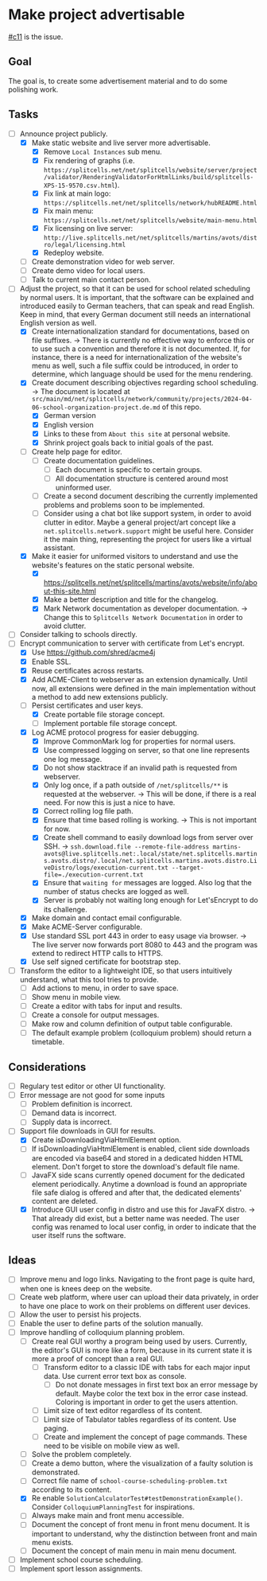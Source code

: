 # Make project advertisable
[\#c11](https://codeberg.org/splitcells-net/net.splitcells.network.community/issues/11) is the issue.
## Goal
The goal is, to create some advertisement material and to do some polishing work.
## Tasks
* [ ] Announce project publicly.
    * [x] Make static website and live server more advertisable.
        * [x] Remove `Local Instances` sub menu.
        * [x] Fix rendering of graphs (i.e. `https://splitcells.net/net/splitcells/website/server/project/validator/RenderingValidatorForHtmlLinks/build/splitcells-XPS-15-9570.csv.html`).
        * [x] Fix link at main logo: `https://splitcells.net/net/splitcells/network/hubREADME.html`
        * [x] Fix main menu: `https://splitcells.net/net/splitcells/website/main-menu.html`
        * [x] Fix licensing on live server: `http://live.splitcells.net/net/splitcells/martins/avots/distro/legal/licensing.html`
        * [x] Redeploy website.
    * [ ] Create demonstration video for web server.
    * [ ] Create demo video for local users.
    * [ ] Talk to current main contact person.
* [ ] Adjust the project, so that it can be used for school related scheduling by normal users.
    It is important, that the software can be explained and introduced easily to German teachers,
    that can speak and read English.
    Keep in mind, that every German document still needs an international English version as well.
    * [x] Create internationalization standard for documentations, based on file suffixes.
      -> There is currently no effective way to enforce this or to use such a convention and therefore it is not documented.
      If, for instance, there is a need for internationalization of the website's menu as well,
      such a file suffix could be introduced, in order to determine, which language should be used for the menu rendering.
    * [x] Create document describing objectives regarding school scheduling. -> The document is located at `src/main/md/net/splitcells/network/community/projects/2024-04-06-school-organization-project.de.md` of this repo.
        * [x] German version
        * [x] English version
        * [x] Links to these from `About this site` at personal website.
        * [x] Shrink project goals back to initial goals of the past.
    * [ ] Create help page for editor.
        * [ ] Create documentation guidelines.
            * [ ] Each document is specific to certain groups.
            * [ ] All documentation structure is centered around most uninformed user.
        * [ ] Create a second document describing the currently implemented problems and problems soon to be implemented.
        * [ ] Consider using a chat bot like support system, in order to avoid clutter in editor.
          Maybe a general project/art concept like a `net.splitcells.network.support` might be useful here.
          Consider it the main thing, representing the project for users like a virtual assistant.
    * [x] Make it easier for uniformed visitors to understand and use the website's features on the static personal website.
        * [x] https://splitcells.net/net/splitcells/martins/avots/website/info/about-this-site.html
        * [x] Make a better description and title for the changelog.
        * [x] Mark Network documentation as developer documentation.
          -> Change this to `Splitcells Network Documentation` in order to avoid clutter.
* [ ] Consider talking to schools directly.
* [ ] Encrypt communication to server with certificate from Let's encrypt.
    * [x] Use https://github.com/shred/acme4j
    * [x] Enable SSL.
    * [x] Reuse certificates across restarts.
    * [x] Add ACME-Client to webserver as an extension dynamically.
      Until now, all extensions were defined in the main implementation without a method to add new extensions publicly.
    * [ ] Persist certificates and user keys.
        * [x] Create portable file storage concept.
        * [ ] Implement portable file storage concept.
    * [x] Log ACME protocol progress for easier debugging.
        * [x] Improve CommonMark log for properties for normal users.
        * [x] Use compressed logging on server, so that one line represents one log message.
        * [x] Do not show stacktrace if an invalid path is requested from webserver.
        * [x] Only log once, if a path outside of `/net/splitcells/**` is requested at the webserver.
          -> This will be done, if there is a real need. For now this is just a nice to have.
        * [x] Correct rolling log file path.
        * [x] Ensure that time based rolling is working. -> This is not important for now.
        * [x] Create shell command to easily download logs from server over SSH.
          -> `ssh.download.file --remote-file-address martins-avots@live.splitcells.net:.local/state/net.splitcells.martins.avots.distro/.local/net.splitcells.martins.avots.distro.LiveDistro/logs/execution-current.txt --target-file=./execution-current.txt`
        * [x] Ensure that `waiting for` messages are logged. Also log that the number of status checks are logged as well.
        * [x] Server is probably not waiting long enough for Let'sEncrypt to do its challenge.
    * [x] Make domain and contact email configurable.
    * [x] Make ACME-Server configurable.
    * [x] Use standard SSL port 443 in order to easy usage via browser.
      -> The live server now forwards port 8080 to 443 and the program was extend to redirect HTTP calls to HTTPS.
    * [x] Use self signed certificate for bootstrap step.
* [ ] Transform the editor to a lightweight IDE, so that users intuitively understand, what this tool tries to provide.
    * [ ] Add actions to menu, in order to save space.
    * [ ] Show menu in mobile view.
    * [ ] Create a editor with tabs for input and results.
    * [ ] Create a console for output messages.
    * [ ] Make row and column definition of output table configurable. 
    * [ ] The default example problem (colloquium problem) should return a timetable.
## Considerations
* [ ] Regulary test editor or other UI functionality.
* [ ] Error message are not good for some inputs
    * [ ] Problem definition is incorrect.
    * [ ] Demand data is incorrect.
    * [ ] Supply data is incorrect.
* [ ] Support file downloads in GUI for results.
    * [x] Create isDownloadingViaHtmlElement option.
    * [ ] If isDownloadingViaHtmlElement is enabled, client side downloads are encoded via base64 and stored in a dedicated hidden HTML element.
      Don't forget to store the download's default file name.
    * [ ] JavaFX side scans currently opened document for the dedicated element periodically.
      Anytime a download is found an appropriate file safe dialog is offered and after that,
      the dedicated elements' content are deleted.
    * [x] Introduce GUI user config in distro and use this for JavaFX distro. -> That already did exist, but a better name was needed. The user config was renamed to local user config, in order to indicate that the user itself runs the software.
## Ideas
* [ ] Improve menu and logo links.
  Navigating to the front page is quite hard, when one is knees deep on the website.
* [ ] Create web platform, where user can upload their data privately, in order to have one place to work on their problems on different user devices.
* [ ] Allow the user to persist his projects.
* [ ] Enable the user to define parts of the solution manually.
* [ ] Improve handling of colloquium planning problem.
    * [ ] Create real GUI worthy a program being used by users.
      Currently, the editor's GUI is more like a form,
      because in its current state it is more a proof of concept than a real GUI.
        * [ ] Transform editor to a classic IDE with tabs for each major input data.
          Use current error text box as console.
            * [ ] Do not donate messages in first text box an error message by default.
              Maybe color the text box in the error case instead.
              Coloring is important in order to get the users attention.
        * [ ] Limit size of text editor regardless of its content.
        * [ ] Limit size of Tabulator tables regardless of its content. Use paging.
        * [ ] Create and implement the concept of page commands. These need to be visible on mobile view as well.
    * [ ] Solve the problem completely.
    * [ ] Create a demo button, where the visualization of a faulty solution is demonstrated.
    * [ ] Correct file name of `school-course-scheduling-problem.txt` according to its content.
    * [x] Re enable `SolutionCalculatorTest#testDemonstrationExample()`.
      Consider `ColloquiumPlanningTest` for inspirations.
    * [ ] Always make main and front menu accessible.
    * [ ] Document the concept of front menu in front menu document.
      It is important to understand, why the distinction between front and main menu exists.
    * [ ] Document the concept of main menu in main menu document.
* [ ] Implement school course scheduling.
* [ ] Implement sport lesson assignments.
